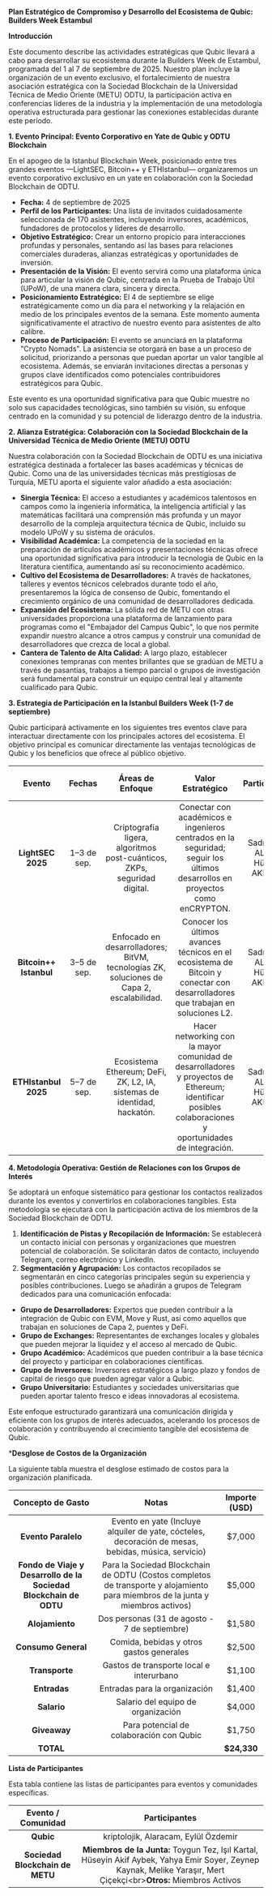 **Plan Estratégico de Compromiso y Desarrollo del Ecosistema de Qubic: Builders Week Estambul**

**Introducción**

Este documento describe las actividades estratégicas que Qubic llevará a cabo para desarrollar su ecosistema durante la Builders Week de Estambul, programada del 1 al 7 de septiembre de 2025. Nuestro plan incluye la organización de un evento exclusivo, el fortalecimiento de nuestra asociación estratégica con la Sociedad Blockchain de la Universidad Técnica de Medio Oriente (METU) ODTU, la participación activa en conferencias líderes de la industria y la implementación de una metodología operativa estructurada para gestionar las conexiones establecidas durante este período.

**1. Evento Principal: Evento Corporativo en Yate de Qubic y ODTU Blockchain**

En el apogeo de la Istanbul Blockchain Week, posicionado entre tres grandes eventos —LightSEC, Bitcoin++ y ETHIstanbul— organizaremos un evento corporativo exclusivo en un yate en colaboración con la Sociedad Blockchain de ODTU.

*   **Fecha:** 4 de septiembre de 2025
*   **Perfil de los Participantes:** Una lista de invitados cuidadosamente seleccionada de 170 asistentes, incluyendo inversores, académicos, fundadores de protocolos y líderes de desarrollo.
*   **Objetivo Estratégico:** Crear un entorno propicio para interacciones profundas y personales, sentando así las bases para relaciones comerciales duraderas, alianzas estratégicas y oportunidades de inversión.
*   **Presentación de la Visión:** El evento servirá como una plataforma única para articular la visión de Qubic, centrada en la Prueba de Trabajo Útil (UPoW), de una manera clara, sincera y directa.
*   **Posicionamiento Estratégico:** El 4 de septiembre se elige estratégicamente como un día para el networking y la relajación en medio de los principales eventos de la semana. Este momento aumenta significativamente el atractivo de nuestro evento para asistentes de alto calibre.
*   **Proceso de Participación:** El evento se anunciará en la plataforma "Crypto Nomads". La asistencia se otorgará en base a un proceso de solicitud, priorizando a personas que puedan aportar un valor tangible al ecosistema. Además, se enviarán invitaciones directas a personas y grupos clave identificados como potenciales contribuidores estratégicos para Qubic.

Este evento es una oportunidad significativa para que Qubic muestre no solo sus capacidades tecnológicas, sino también su visión, su enfoque centrado en la comunidad y su potencial de liderazgo dentro de la industria.

**2. Alianza Estratégica: Colaboración con la Sociedad Blockchain de la Universidad Técnica de Medio Oriente (METU) ODTU**

Nuestra colaboración con la Sociedad Blockchain de ODTU es una iniciativa estratégica destinada a fortalecer las bases académicas y técnicas de Qubic. Como una de las universidades técnicas más prestigiosas de Turquía, METU aporta el siguiente valor añadido a esta asociación:

*   **Sinergia Técnica:** El acceso a estudiantes y académicos talentosos en campos como la ingeniería informática, la inteligencia artificial y las matemáticas facilitará una comprensión más profunda y un mayor desarrollo de la compleja arquitectura técnica de Qubic, incluido su modelo UPoW y su sistema de oráculos.
*   **Visibilidad Académica:** La competencia de la sociedad en la preparación de artículos académicos y presentaciones técnicas ofrece una oportunidad significativa para introducir la tecnología de Qubic en la literatura científica, aumentando así su reconocimiento académico.
*   **Cultivo del Ecosistema de Desarrolladores:** A través de hackatones, talleres y eventos técnicos celebrados durante todo el año, presentaremos la lógica de consenso de Qubic, fomentando el crecimiento orgánico de una comunidad de desarrolladores dedicada.
*   **Expansión del Ecosistema:** La sólida red de METU con otras universidades proporciona una plataforma de lanzamiento para programas como el "Embajador del Campus Qubic", lo que nos permite expandir nuestro alcance a otros campus y construir una comunidad de desarrolladores que crezca de local a global.
*   **Cantera de Talento de Alta Calidad:** A largo plazo, establecer conexiones tempranas con mentes brillantes que se gradúan de METU a través de pasantías, trabajos a tiempo parcial o grupos de investigación será fundamental para construir un equipo central leal y altamente cualificado para Qubic.

**3. Estrategia de Participación en la Istanbul Builders Week (1-7 de septiembre)**

Qubic participará activamente en los siguientes tres eventos clave para interactuar directamente con los principales actores del ecosistema. El objetivo principal es comunicar directamente las ventajas tecnológicas de Qubic y los beneficios que ofrece al público objetivo.

| **Evento**             | **Fechas**    | **Áreas de Enfoque**                                                              | **Valor Estratégico**                                                                                                                              | **Participantes**                 | **Costo (Por Persona)** |
| :---------------------: | :-------------: | :---------------------------------------------------------------------------------: | :-----------------------------------------------------------------------------------------------------------------------------------------: | :-------------------------------: | :-----------------------: |
| **LightSEC 2025**      | 1–3 de sep.   | Criptografía ligera, algoritmos post-cuánticos, ZKPs, seguridad digital.           | Conectar con académicos e ingenieros centrados en la seguridad; seguir los últimos desarrollos en proyectos como enCRYPTON.                   | Sadık Emre ALKAN, Hüseyin AKPINAR | 250 €                     |
| **Bitcoin++ Istanbul** | 3–5 de sep.   | Enfocado en desarrolladores; BitVM, tecnologías ZK, soluciones de Capa 2, escalabilidad. | Conocer los últimos avances técnicos en el ecosistema de Bitcoin y conectar con desarrolladores que trabajan en soluciones L2.               | Sadık Emre ALKAN, Hüseyin AKPINAR | 333 € (en BTC)            |
| **ETHIstanbul 2025**   | 5–7 de sep.   | Ecosistema Ethereum; DeFi, ZK, L2, IA, sistemas de identidad, hackatón.            | Hacer networking con la mayor comunidad de desarrolladores y proyectos de Ethereum; identificar posibles colaboraciones y oportunidades de integración. | Sadık Emre ALKAN, Hüseyin AKPINAR | Gratis                    |

**4. Metodología Operativa: Gestión de Relaciones con los Grupos de Interés**

Se adoptará un enfoque sistemático para gestionar los contactos realizados durante los eventos y convertirlos en colaboraciones tangibles. Esta metodología se ejecutará con la participación activa de los miembros de la Sociedad Blockchain de ODTU.

1.  **Identificación de Pistas y Recopilación de Información:** Se establecerá un contacto inicial con personas y organizaciones que muestren potencial de colaboración. Se solicitarán datos de contacto, incluyendo Telegram, correo electrónico y LinkedIn.
2.  **Segmentación y Agrupación:** Los contactos recopilados se segmentarán en cinco categorías principales según su experiencia y posibles contribuciones. Luego se añadirán a grupos de Telegram dedicados para una comunicación enfocada:

*   **Grupo de Desarrolladores:** Expertos que pueden contribuir a la integración de Qubic con EVM, Move y Rust, así como aquellos que trabajan en soluciones de Capa 2, puentes y DeFi.
*   **Grupo de Exchanges:** Representantes de exchanges locales y globales que pueden mejorar la liquidez y el acceso al mercado de Qubic.
*   **Grupo Académico:** Académicos que pueden contribuir a la base técnica del proyecto y participar en colaboraciones científicas.
*   **Grupo de Inversores:** Inversores estratégicos a largo plazo y fondos de capital de riesgo que pueden agregar valor a Qubic.
*   **Grupo Universitario:** Estudiantes y sociedades universitarias que pueden aportar talento fresco e ideas innovadoras al ecosistema.

Este enfoque estructurado garantizará una comunicación dirigida y eficiente con los grupos de interés adecuados, acelerando los procesos de colaboración y contribuyendo al crecimiento tangible del ecosistema de Qubic.

***Desglose de Costos de la Organización**

La siguiente tabla muestra el desglose estimado de costos para la organización planificada.

| **Concepto de Gasto**                                               | **Notas**                                                                                                                         | **Importe (USD)**   |
| :------------------------------------------------------------------: | :---------------------------------------------------------------------------------------------------------------------------------: | :-------------------: |
| **Evento Paralelo**                                                 | Evento en yate (Incluye alquiler de yate, cócteles, decoración de mesas, bebidas, música, servicio)                               | $7,000              |
| **Fondo de Viaje y Desarrollo de la Sociedad Blockchain de ODTU**   | Para la Sociedad Blockchain de ODTU (Costos completos de transporte y alojamiento para miembros de la junta y miembros activos)   | $5,000              |
| **Alojamiento**                                                     | Dos personas (31 de agosto - 7 de septiembre)                                                                                     | $1,580              |
| **Consumo General**                                                 | Comida, bebidas y otros gastos generales                                                                                          | $2,500              |
| **Transporte**                                                      | Gastos de transporte local e interurbano                                                                                          | $1,100              |
| **Entradas**                                                        | Entradas para la organización                                                                                                     | $1,400              |
| **Salario**                                                         | Salario del equipo de organización                                                                                                | $4,000              |
| **Giveaway**                                                        | Para potencial de colaboración con Qubic                                                                                          | $1,750              |
| **TOTAL**                                                           |                                                                                                                                     | **$24,330**         |       

**Lista de Participantes**

Esta tabla contiene las listas de participantes para eventos y comunidades específicas.

| **Evento / Comunidad** | **Participantes** |
| :-------------------: | :---------------: |
| **Qubic** | kriptolojik, Alaracam, Eylül Özdemir |
| **Sociedad Blockchain de METU** | **Miembros de la Junta:** Toygun Tez, Işıl Kartal, Hüseyin Akif Aybek, Yahya Emir Soyer, Zeynep Kaynak, Melike Yaraşır, Mert Çiçekçi\<br\>**Otros:** Miembros Activos |